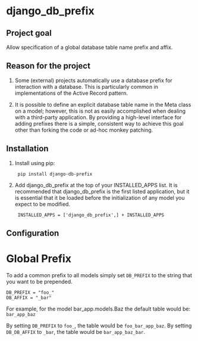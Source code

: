 django_db_prefix
================

Project goal
------------

Allow specification of a global database table name prefix and affix.

Reason for the project
----------------------

1. Some (external) projects automatically use a database prefix for 
   interaction with a database. This is particularly common in implementations
   of the Active Record pattern.

2. It is possible to define an explicit database table name in the Meta
   class on a model; however, this is not as easily accomplished when dealing
   with a third-party application. By providing a high-level interface for
   adding prefixes there is a simple, consistent way to achieve this goal other
   than forking the code or ad-hoc monkey patching.

Installation
------------

1. Install using pip:

		pip install django-db-prefix

2. Add django_db_prefix at the top of your INSTALLED_APPS list. It is
   recommended that django_db_prefix is the first listed application, but it
   is essential that it be loaded before the initialization of any model you
   expect to be modified.

		INSTALLED_APPS = ['django_db_prefix',] + INSTALLED_APPS

Configuration
-------------


Global Prefix
=============

To add a common prefix to all models simply set `DB_PREFIX` to the string that
you want to be prepended.

	DB_PREFIX = "foo_"
	DB_AFFIX = "_bar"

For example, for the model bar_app.models.Baz the default table would be:
`bar_app_baz`

By setting `DB_PREFIX` to `foo_`, the table would be `foo_bar_app_baz`.
By setting `DB_DB_AFFIX` to `_bar`, the table would be `bar_app_baz_bar`.
